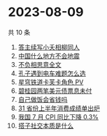 # 2023-08-09

共 10 条

<!-- BEGIN -->
<!-- 最后更新时间 Wed Aug 09 2023 14:09:20 GMT+0800 (China Standard Time) -->

1. [答主续写小夭相柳同人](https://www.zhihu.com/search?q=%E7%AD%94%E4%B8%BB%E7%BB%AD%E5%86%99%E5%B0%8F%E5%A4%AD%E7%9B%B8%E6%9F%B3%E5%90%8C%E4%BA%BA)
1. [中国什么地方不会地震](https://www.zhihu.com/search?q=%E4%B8%AD%E5%9B%BD%E4%BB%80%E4%B9%88%E5%9C%B0%E6%96%B9%E4%B8%8D%E4%BC%9A%E5%9C%B0%E9%9C%87)
1. [不负相思意全文](https://www.zhihu.com/search?q=%E4%B8%8D%E8%B4%9F%E7%9B%B8%E6%80%9D%E6%84%8F%E5%85%A8%E6%96%87)
1. [孔子遇到电车难题怎么选](https://www.zhihu.com/search?q=%E5%AD%94%E5%AD%90%E9%81%87%E5%88%B0%E7%94%B5%E8%BD%A6%E9%9A%BE%E9%A2%98%E6%80%8E%E4%B9%88%E9%80%89)
1. [星穹铁道卡芙卡角色 PV](https://www.zhihu.com/search?q=%E6%98%9F%E7%A9%B9%E9%93%81%E9%81%93%E5%8D%A1%E8%8A%99%E5%8D%A1%E8%A7%92%E8%89%B2%20PV)
1. [碧桂园两笔美元债票息未付](https://www.zhihu.com/search?q=%E7%A2%A7%E6%A1%82%E5%9B%AD%E4%B8%A4%E7%AC%94%E7%BE%8E%E5%85%83%E5%80%BA%E7%A5%A8%E6%81%AF%E6%9C%AA%E4%BB%98)
1. [自己做饭会省钱吗](https://www.zhihu.com/search?q=%E8%87%AA%E5%B7%B1%E5%81%9A%E9%A5%AD%E4%BC%9A%E7%9C%81%E9%92%B1%E5%90%97)
1. [31 省份上半年消费成绩单出炉](https://www.zhihu.com/search?q=31%20%E7%9C%81%E4%BB%BD%E4%B8%8A%E5%8D%8A%E5%B9%B4%E6%B6%88%E8%B4%B9%E6%88%90%E7%BB%A9%E5%8D%95%E5%87%BA%E7%82%89)
1. [我国 7 月 CPI 同比下降 0.3%](https://www.zhihu.com/search?q=%E6%88%91%E5%9B%BD%207%20%E6%9C%88%20CPI%20%E5%90%8C%E6%AF%94%E4%B8%8B%E9%99%8D%200.3%25)
1. [搭子社交本质是什么](https://www.zhihu.com/search?q=%E6%90%AD%E5%AD%90%E7%A4%BE%E4%BA%A4%E6%9C%AC%E8%B4%A8%E6%98%AF%E4%BB%80%E4%B9%88)

<!-- END -->
